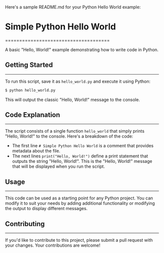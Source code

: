 Here's a sample README.md for your Python Hello World example:

# Simple Python Hello World
=====================================

A basic "Hello, World!" example demonstrating how to write code in Python.

## Getting Started
---------------

To run this script, save it as `hello_world.py` and execute it using Python:
```bash
$ python hello_world.py
```
This will output the classic "Hello, World!" message to the console.

## Code Explanation
-----------------

The script consists of a single function `hello_world` that simply prints "Hello, World!" to the console. Here's a breakdown of the code:

* The first line `# Simple Python Hello World` is a comment that provides metadata about the file.
* The next lines `print("Hello, World!")` define a print statement that outputs the string "Hello, World!". This is the "Hello, World!" message that will be displayed when you run the script.

## Usage
-----

This code can be used as a starting point for any Python project. You can modify it to suit your needs by adding additional functionality or modifying the output to display different messages.

## Contributing
------------

If you'd like to contribute to this project, please submit a pull request with your changes. Your contributions are welcome!